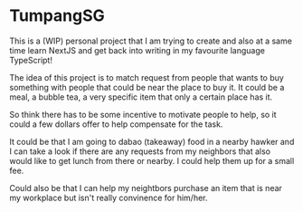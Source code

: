 # TumpangSG
This is a (WIP) personal project that I am trying to create and also at a same time learn NextJS and get back into writing in my favourite language TypeScript!

The idea of this project is to match request from people that wants to buy something with people that could be near the place to buy it. It could be a meal, a bubble tea, a very specific item that only a certain place has it.

So think there has to be some incentive to motivate people to help, so it could a few dollars offer to help compensate for the task. 

It could be that I am going to dabao (takeaway) food in a nearby hawker and I can take a look if there are any requests from my neighbors that also would like to get lunch from there or nearby. I could help them up for a small fee.

Could also be that I can help my neightbors purchase an item that is near my workplace but isn't really convinence for him/her.
